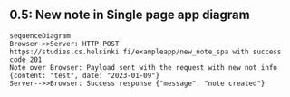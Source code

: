 ## 0.5: New note in Single page app diagram

```mermaid
sequenceDiagram
Browser->>Server: HTTP POST https://studies.cs.helsinki.fi/exampleapp/new_note_spa with success code 201
Note over Browser: Payload sent with the request with new not info {content: "test", date: "2023-01-09"}
Server-->>Browser: Success response {"message": "note created"}
```